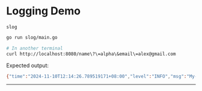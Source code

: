 # Logging Demo

`slog`

```bash
go run slog/main.go
```

```bash
# In another terminal
curl http://localhost:8080/name\?\=alpha\&email\=alex@gmail.com
```

Expected output:

```bash
{"time":"2024-11-10T12:14:26.789519171+08:00","level":"INFO","msg":"My-Server","Method":"GET","Path":"/name","Query-String":{"":["alpha"],"email":["alex@gmail.com"]},"User-Agent":"curl/7.68.0","Proto":"HTTP/1.1"}
```

---
